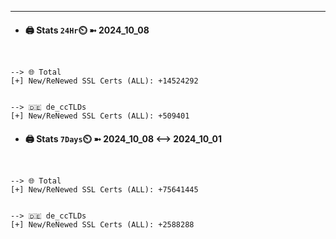 

---
- #### 🖨️ **Stats** `24Hr`⏲️ ➼ 2024_10_08
```console


--> 🌐 Total
[+] New/ReNewed SSL Certs (ALL): +14524292


--> 🇩🇪 de_ccTLDs
[+] New/ReNewed SSL Certs (ALL): +509401

```

- #### 🖨️ **Stats** `7Days`⏲️ ➼ 2024_10_08 <--> 2024_10_01
```console


--> 🌐 Total
[+] New/ReNewed SSL Certs (ALL): +75641445


--> 🇩🇪 de_ccTLDs
[+] New/ReNewed SSL Certs (ALL): +2588288

```

